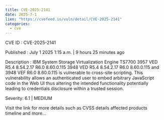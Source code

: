 ```yaml
--- 
title: CVE-2025-2141
date: 2025-7-1
lien: "https://cvefeed.io/vuln/detail/CVE-2025-2141"
categories:
  - cve
---
```


CVE ID : CVE-2025-2141

Published :  July 1
2025
1:15 a.m. | 9 hours
25 minutes ago

Description : IBM System Storage Virtualization Engine TS7700 3957 VED R5.4 8.54.2.17
R6.0 8.60.0.115
3948 VED R5.4 8.54.2.17
R6.0 8.60.0.115
and 3948 VEF R6.0 8.60.0.115 is vulnerable to cross-site scripting. This vulnerability allows an authenticated user to embed arbitrary JavaScript code in the Web UI thus altering the intended functionality potentially leading to credentials disclosure within a trusted session.

Severity: 6.1 | MEDIUM

Visit the link for more details
such as CVSS details
affected products
timeline
and more...

